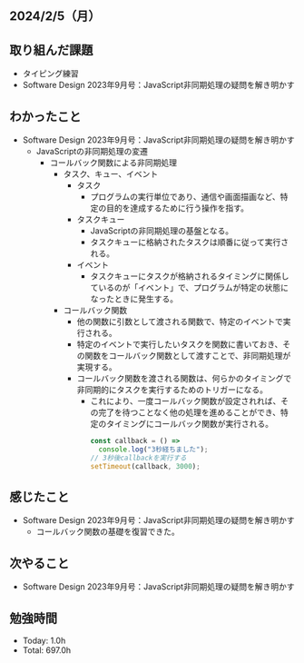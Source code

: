 ## 2024/2/5（月）

## 取り組んだ課題

- タイピング練習
- Software Design 2023年9月号：JavaScript非同期処理の疑問を解き明かす

## わかったこと
- Software Design 2023年9月号：JavaScript非同期処理の疑問を解き明かす
  - JavaScriptの非同期処理の変遷
    - コールバック関数による非同期処理
      - タスク、キュー、イベント
        - タスク
          - プログラムの実行単位であり、通信や画面描画など、特定の目的を達成するために行う操作を指す。
        - タスクキュー
          - JavaScriptの非同期処理の基盤となる。
          - タスクキューに格納されたタスクは順番に従って実行される。
        - イベント
          - タスクキューにタスクが格納されるタイミングに関係しているのが「イベント」で、プログラムが特定の状態になったときに発生する。
      - コールバック関数
        - 他の関数に引数として渡される関数で、特定のイベントで実行される。
        - 特定のイベントで実行したいタスクを関数に書いておき、その関数をコールバック関数として渡すことで、非同期処理が実現する。
        - コールバック関数を渡される関数は、何らかのタイミングで非同期的にタスクを実行するためのトリガーになる。
          - これにより、一度コールバック関数が設定されれば、その完了を待つことなく他の処理を進めることができ、特定のタイミングにコールバック関数が実行される。
            ```js
            const callback = () =>
              console.log("3秒経ちました");
            // 3秒後callbackを実行する
            setTimeout(callback, 3000);
            ```

## 感じたこと 
- Software Design 2023年9月号：JavaScript非同期処理の疑問を解き明かす
  - コールバック関数の基礎を復習できた。

## 次やること
- Software Design 2023年9月号：JavaScript非同期処理の疑問を解き明かす

## 勉強時間

- Today: 1.0h
- Total: 697.0h
